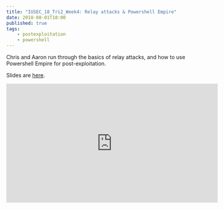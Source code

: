 ```yaml
---
title: "IUSEC_18_Tri2_Week4: Relay attacks & Powershell Empire"
date: 2018-08-01T18:00
published: true
tags:
    - postexploitation
    - powershell
---
```


Chris and Aaron run through the basics of relay attacks, and how to use Powershell Empire for post-exploitation.

Slides are [here](https://docs.google.com/presentation/d/1efdDozFRPSqqjXXDZXHmHBeeSEu8zUJL6YjYYRTGyeg/edit#slide=id.p).

<iframe width="560" height="315" src="https://www.youtube.com/embed/s1dyxjU0LLg" frameborder="0" allow="accelerometer; autoplay; encrypted-media; gyroscope; picture-in-picture" allowfullscreen></iframe>
